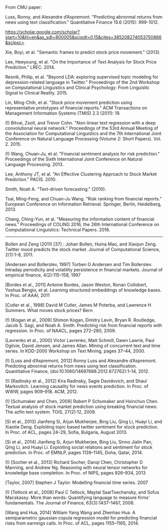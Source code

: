 From CMU paper:

Luss, Ronny, and Alexandre d’Aspremont. "Predicting abnormal returns from news using text classification." Quantitative Finance 15.6 (2015): 999-1012.

https://scholar.google.com/scholar?start=10&hl=en&as_sdt=800005&sciodt=0,15&cites=385208274053750866&scipsc=

Xie, Boyi, et al. "Semantic frames to predict stock price movement." (2013).

Lee, Heeyoung, et al. "On the Importance of Text Analysis for Stock Price Prediction." LREC. 2014.

Resnik, Philip, et al. "Beyond LDA: exploring supervised topic modeling for depression-related language in Twitter." Proceedings of the 2nd Workshop on Computational Linguistics and Clinical Psychology: From Linguistic Signal to Clinical Reality. 2015.

Lin, Ming-Chih, et al. "Stock price movement prediction using representative prototypes of financial reports." ACM Transactions on Management Information Systems (TMIS) 2.3 (2011): 19.

(!)
Bitvai, Zsolt, and Trevor Cohn. "Non-linear text regression with a deep convolutional neural network." Proceedings of the 53rd Annual Meeting of the Association for Computational Linguistics and the 7th International Joint Conference on Natural Language Processing (Volume 2: Short Papers). Vol. 2. 2015.

(!)
Wang, Chuan-Ju, et al. "Financial sentiment analysis for risk prediction." Proceedings of the Sixth International Joint Conference on Natural Language Processing. 2013.

Lee, Anthony JT, et al. "An Effective Clustering Approach to Stock Market Prediction." PACIS. 2010.

Smith, Noah A. "Text-driven forecasting." (2010).

Tsai, Ming-Feng, and Chuan-Ju Wang. "Risk ranking from financial reports." European Conference on Information Retrieval. Springer, Berlin, Heidelberg, 2013.

Chang, Ching-Yun, et al. "Measuring the information content of financial news." Proceedings of COLING 2016, the 26th International Conference on Computational Linguistics: Technical Papers. 2016.

----
Bollen and Zeng (2011) [37] :  Johan Bollen, Huina Mao, and Xiaojun
Zeng. Twitter mood predicts the stock market. Journal of
Computational Science, 2(1):1–8, 2011.


[Andersen and Bollerslev, 1997] Torben G Andersen and
Tim Bollerslev. Intraday periodicity and volatility persistence
in financial markets. Journal of empirical finance,
4(2):115–158, 1997

[Bordes et al., 2011] Antoine Bordes, Jason Weston, Ronan
Collobert, Yoshua Bengio, et al. Learning structured embeddings
of knowledge bases. In Proc. of AAAI, 2011

[Cutler et al., 1998] David M Cutler, James M Poterba, and
Lawrence H Summers. What moves stock prices? Bern


(!)
[Kogan et al., 2009] Shimon Kogan, Dimitry Levin,
Bryan R. Routledge, Jacob S. Sagi, and Noah A. Smith.
Predicting risk from financial reports with regression. In
Proc. of NAACL, pages 272–280, 2009.

[Lavrenko et al., 2000] Victor Lavrenko, Matt Schmill,
Dawn Lawrie, Paul Ogilvie, David Jensen, and James
Allan. Mining of concurrent text and time series. In
KDD-2000 Workshop on Text Mining, pages 37–44, 2000.

(!)
[Luss and d’Aspremont, 2012] Ronny Luss and Alexandre
d’Aspremont. Predicting abnormal returns from
news using text classification. Quantitative Finance,
(doi:10.1080/14697688.2012.672762):1–14, 2012.

(!)
[Radinsky et al., 2012] Kira Radinsky, Sagie Davidovich,
and Shaul Markovitch. Learning causality for news events
prediction. In Proc. of WWW, pages 909–918. ACM, 2012.

(!)
[Schumaker and Chen, 2009] Robert P Schumaker and
Hsinchun Chen. Textual analysis of stock market prediction
using breaking financial news: The azfin text system.
TOIS, 27(2):12, 2009.

[Si et al., 2013] Jianfeng Si, Arjun Mukherjee, Bing Liu,
Qing Li, Huayi Li, and Xiaotie Deng. Exploiting topic
based twitter sentiment for stock prediction. In Proc. of
ACL, pages 24–29, Sofia, Bulgaria, August 2013.

[Si et al., 2014] Jianfeng Si, Arjun Mukherjee, Bing Liu,
Sinno Jialin Pan, Qing Li, and Huayi Li. Exploiting social
relations and sentiment for stock prediction. In Proc.
of EMNLP, pages 1139–1145, Doha, Qatar, 2014.

(!)
[Socher et al., 2013] Richard Socher, Danqi Chen, Christopher
D Manning, and Andrew Ng. Reasoning with neural
tensor networks for knowledge base completion. In Proc.
of NIPS, pages 926–934, 2013

[Taylor, 2007] Stephen J Taylor. Modelling financial time
series. 2007

(!)
[Tetlock et al., 2008] Paul C Tetlock, Maytal SaarTsechansky,
and Sofus Macskassy. More than words:
Quantifying language to measure firms’ fundamentals.
The Journal of Finance, 63(3):1437–1467, 2008.

[Wang and Hua, 2014] William Yang Wang and Zhenhao
Hua. A semiparametric gaussian copula regression model
for predicting financial risks from earnings calls. In Proc.
of ACL, pages 1155–1165, 2014.
